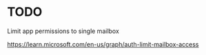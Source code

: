 

# TODO

Limit app permissions to single mailbox

https://learn.microsoft.com/en-us/graph/auth-limit-mailbox-access